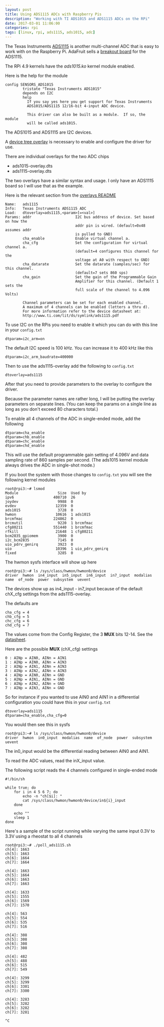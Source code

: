 ```yaml
---
layout: post
title: Using ADS1115 ADCs with Raspberry Pis
description: "Working with TI ADS1015 and ADS1115 ADCs on the RPi"
date: 2017-03-01 11:06:00
categories: rpi
tags: [linux, rpi, ads1115, ads1015, adc]
---
```


The Texas Instruments [ADS1115][ads1115] is another multi-channel ADC that is easy to work with on the Raspberry Pi. AdaFruit sells a [breakout board][adafruit-ads1115] for the ADS1115.

The RPi 4.9 kernels have the *ads1015.ko* kernel module enabled.

Here is the help for the module

    config SENSORS_ADS1015
            tristate "Texas Instruments ADS1015"
            depends on I2C
            help
              If you say yes here you get support for Texas Instruments
              ADS1015/ADS1115 12/16-bit 4-input ADC device.

              This driver can also be built as a module.  If so, the module
              will be called ads1015.

The ADS1015 and ADS1115 are I2C devices.

A [device tree overlay][rpi-overlays] is necessary to enable and configure the driver for use.

There are individual overlays for the two ADC chips

* ads1015-overlay.dts
* ads1115-overlay.dts

The two overlays have a similar syntax and usage. I only have an ADS1115 board so I will use that as the example.

Here is the relevant section from the [overlays README][overlays-readme]

    Name:   ads1115
    Info:   Texas Instruments ADS1115 ADC
    Load:   dtoverlay=ads1115,<param>[=<val>]
    Params: addr                    I2C bus address of device. Set based on how the
                                    addr pin is wired. (default=0x48 assumes addr
                                    is pulled to GND)
            cha_enable              Enable virtual channel a.
            cha_cfg                 Set the configuration for virtual channel a.
                                    (default=4 configures this channel for the
                                    voltage at A0 with respect to GND)
            cha_datarate            Set the datarate (samples/sec) for this channel.
                                    (default=7 sets 860 sps)
            cha_gain                Set the gain of the Programmable Gain
                                    Amplifier for this channel. (Default 1 sets the
                                    full scale of the channel to 4.096 Volts)

            Channel parameters can be set for each enabled channel.
            A maximum of 4 channels can be enabled (letters a thru d).
            For more information refer to the device datasheet at:
            http://www.ti.com/lit/ds/symlink/ads1115.pdf


To use I2C on the RPis you need to enable it which you can do with this line in your `config.txt`

    dtparam=i2c_arm=on

The default I2C speed is 100 kHz. You can increase it to 400 kHz like this

    dtparam=i2c_arm_baudrate=400000

Then to use the ads1115-overlay add the following to `config.txt`

    dtoverlay=ads1115

After that you need to provide parameters to the overlay to configure the driver.

Because the parameter names are rather long, I will be putting the overlay parameters on separate lines. (You can keep the params on a single line as long as you don't exceed 80 characters total.)

To enable all 4 channels of the ADC in single-ended mode, add the following

    dtparam=cha_enable
    dtparam=chb_enable
    dtparam=chc_enable
    dtparam=chd_enable

This will use the default programmable gain setting of 4.096V and data sampling rate of 860 samples per second. (The ads1015 kernel module always drives the ADC in single-shot mode.)

If you boot the system with those changes to `config.txt` you will see the following kernel modules

    root@rpi3:~# lsmod
    Module                  Size  Used by
    ipv6                  408710  26
    joydev                  9988  0
    evdev                  12359  0
    ads1015                 3728  0
    hwmon                  10616  1 ads1015
    brcmfmac              224862  0
    brcmutil                9220  1 brcmfmac
    cfg80211              551440  1 brcmfmac
    rfkill                 21648  1 cfg80211
    bcm2835_gpiomem         3900  0
    i2c_bcm2835             7145  0
    uio_pdrv_genirq         3923  0
    uio                    10396  1 uio_pdrv_genirq
    fixed                   3285  0

The hwmon sysfs interface will show up here

    root@rpi3:~# ls /sys/class/hwmon/hwmon0/device
    driver  hwmon  in4_input  in5_input  in6_input  in7_input  modalias  name  of_node  power  subsystem  uevent


The devices show up as in4\_input - in7\_input because of the default chX\_cfg settings from the ads1115-overlay.

The defaults are

    cha_cfg = 4
    chb_cfg = 5
    chc_cfg = 6
    chd_cfg = 7

The values come from the Config Register, the 3 **MUX** bits 12-14. See the [datasheet][ads1115].

Here are the possible **MUX** (chX\_cfg) settings

    0 : AINp = AIN0, AINn = AIN1
    1 : AINp = AIN0, AINn = AIN3
    2 : AINp = AIN1, AINn = AIN3
    3 : AINp = AIN2, AINn = AIN3
    4 : AINp = AIN0, AINn = GND
    5 : AINp = AIN1, AINn = GND
    6 : AINp = AIN2, AINn = GND
    7 : AINp = AIN3, AINn = GND

So for instance if you wanted to use AIN0 and AIN1 in a differential configuration you could have this in your `config.txt`

    dtoverlay=ads1115
    dtparam=cha_enable,cha_cfg=0

You would then see this in sysfs

    root@rpi3:~# ls /sys/class/hwmon/hwmon0/device
    driver  hwmon  in0_input  modalias  name  of_node  power  subsystem  uevent

The in0\_input would be the differential reading between AIN0 and AIN1.

To read the ADC values, read the inX_input value.

The following script reads the 4 channels configured in single-ended mode

    #!/bin/sh

    while true; do
        for i in 4 5 6 7; do
            echo -n "ch[$i]: "
            cat /sys/class/hwmon/hwmon0/device/in${i}_input
        done

        echo ""
        sleep 1
    done

Here's a sample of the script running while varying the same input 0.3V to 3.3V using a rheostat to all 4 channels

    root@rpi3:~# ./poll_ads1115.sh
    ch[4]: 1663
    ch[5]: 1663
    ch[6]: 1664
    ch[7]: 1664

    ch[4]: 1663
    ch[5]: 1664
    ch[6]: 1663
    ch[7]: 1663

    ch[4]: 1633
    ch[5]: 1555
    ch[6]: 1569
    ch[7]: 1570

    ch[4]: 563
    ch[5]: 554
    ch[6]: 535
    ch[7]: 516

    ch[4]: 308
    ch[5]: 308
    ch[6]: 308
    ch[7]: 308

    ch[4]: 482
    ch[5]: 488
    ch[6]: 515
    ch[7]: 549

    ch[4]: 3299
    ch[5]: 3299
    ch[6]: 3301
    ch[7]: 3300

    ch[4]: 3283
    ch[5]: 3282
    ch[6]: 3282
    ch[7]: 3281

    ^C

[ads1115]: https://cdn-shop.adafruit.com/datasheets/ads1115.pdf
[adafruit-ads1115]: https://www.adafruit.com/products/1085
[rpi-overlays]: https://www.raspberrypi.org/documentation/configuration/device-tree.md
[linux-hwmon]: http://lxr.free-electrons.com/source/Documentation/hwmon/sysfs-interface
[overlays-readme]: https://github.com/raspberrypi/linux/blob/rpi-4.9.y/arch/arm/boot/dts/overlays/README